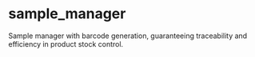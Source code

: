 # sample_manager
Sample manager with barcode generation, guaranteeing traceability and efficiency in product stock control.
